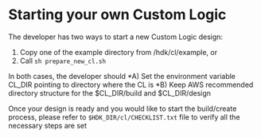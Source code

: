 # Starting your own Custom Logic

The developer has two ways to start a new Custom Logic design:
 1) Copy one of the example directory from /hdk/cl/example, or
 2) Call `sh prepare_new_cl.sh`

In both cases, the developer should
*A) Set the environment variable CL_DIR pointing to directory where the CL is
*B) Keep AWS recommended directory structure for the $CL_DIR/build and $CL_DIR/design

Once your design is ready and you would like to start the build/create process, please refer to `$HDK_DIR/cl/CHECKLIST.txt` file to verify all the necessary steps are set

